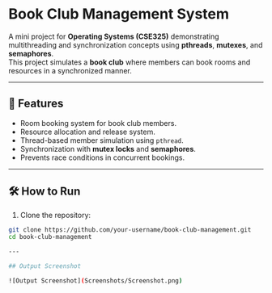 # Book Club Management System

A mini project for **Operating Systems (CSE325)** demonstrating multithreading and synchronization concepts using **pthreads**, **mutexes**, and **semaphores**.  
This project simulates a **book club** where members can book rooms and resources in a synchronized manner.

---

## 📌 Features
- Room booking system for book club members.
- Resource allocation and release system.
- Thread-based member simulation using `pthread`.
- Synchronization with **mutex locks** and **semaphores**.
- Prevents race conditions in concurrent bookings.

---

## 🛠 How to Run

1. Clone the repository:
```bash
git clone https://github.com/your-username/book-club-management.git
cd book-club-management

---

## Output Screenshot

![Output Screenshot](Screenshots/Screenshot.png)
